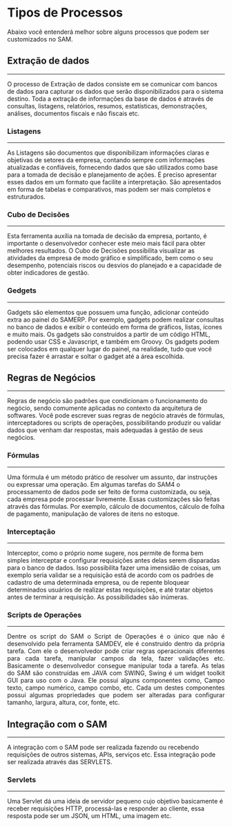 # Tipos de Processos

Abaixo você entenderá melhor sobre alguns processos que podem ser customizados no SAM.

## Extração de dados

----

O processo de Extração de dados consiste em se comunicar com bancos de dados para capturar os dados que serão disponibilizados para o sistema destino. Toda a extração de informações da base de dados é através de consultas, listagens, relatórios, resumos, estatísticas, demonstrações, análises, documentos fiscais e não fiscais etc.

### Listagens

----

As Listagens são documentos que disponibilizam informações claras e objetivas de setores da empresa, contando sempre com informações atualizadas e confiáveis, fornecendo dados que são utilizados como base para a tomada de decisão e planejamento de ações. É preciso apresentar esses dados em um formato que facilite a interpretação. São apresentados em forma de tabelas e comparativos, mas podem ser mais completos e estruturados.

### Cubo de Decisões

----

Esta ferramenta auxilia na tomada de decisão da empresa, portanto, é importante o desenvolvedor conhecer este meio mais fácil para obter melhores resultados. O Cubo de Decisões possibilita visualizar as atividades da empresa de modo gráfico e simplificado, bem como o seu desempenho, potenciais riscos ou desvios do planejado e a capacidade de obter indicadores de gestão.

### Gedgets

----

Gadgets são elementos que possuem uma função, adicionar conteúdo extra ao painel do SAMERP. Por exemplo, gadgets podem realizar consultas no banco de dados e exibir o conteúdo em forma de gráficos, listas, ícones e muito mais. Os gadgets são construídos a partir de um código HTML, podendo usar CSS e Javascript, e também em Groovy. Os gadgets podem ser colocados em qualquer lugar do painel, na realidade, tudo que você precisa fazer é arrastar e soltar o gadget até a área escolhida.

## Regras de Negócios

----

Regras de negócio são padrões que condicionam o funcionamento do negócio, sendo comumente aplicadas no contexto da arquitetura de softwares. Você pode escrever suas regras de negócio através de fórmulas, interceptadores ou scripts de operações, possibilitando produzir ou validar dados que venham dar respostas, mais adequadas à gestão de seus negócios.

### Fórmulas

----

Uma fórmula é um método prático de resolver um assunto, dar instruções ou expressar uma operação. Em algumas tarefas do SAM4 o processamento de dados pode ser feito de forma customizada, ou seja, cada empresa pode processar livremente. Essas customizações são feitas através das fórmulas. Por exemplo, cálculo de documentos, cálculo de folha de pagamento, manipulação de valores de itens no estoque.

### Interceptação

----

Interceptor, como o próprio nome sugere, nos permite de forma bem simples interceptar e configurar requisições antes delas serem disparadas para o banco de dados. Isso possibilita fazer uma imensidão de coisas, um exemplo seria validar se a requisição está de acordo com os padrões de cadastro de uma determinada empresa, ou de repente bloquear determinados usuários de realizar estas requisições, e até tratar objetos antes de terminar a requisição. As possibilidades são inúmeras.

### Scripts de Operações

----

<p style="text-align: justify">Dentre os script do SAM o Script de Operações é o único que não é desenvolvido pela ferramenta SAMDEV, ele é construído dentro da própria tarefa. Com ele o desenvolvedor pode criar regras operacionais diferentes para cada tarefa, manipular campos da tela, fazer validações etc. Basicamente o desenvolvedor consegue manipular toda a tarefa. As telas do SAM são construídas em JAVA com SWING, Swing é um widget toolkit GUI para uso com o Java. Ele possui alguns componentes como, Campo texto, campo numérico, campo combo, etc. Cada um destes componentes possui algumas propriedades que podem ser alteradas para configurar tamanho, largura, altura, cor, fonte, etc.</p>

## Integração com o SAM

----

A integração com o SAM pode ser realizada fazendo ou recebendo requisições de outros sistemas, APIs, serviços etc. Essa integração pode ser realizada através das SERVLETS.

### Servlets

----

Uma Servlet dá uma ideia de servidor pequeno cujo objetivo basicamente é receber requisições HTTP, processá-las e responder ao cliente, essa resposta pode ser um JSON, um HTML, uma imagem etc.